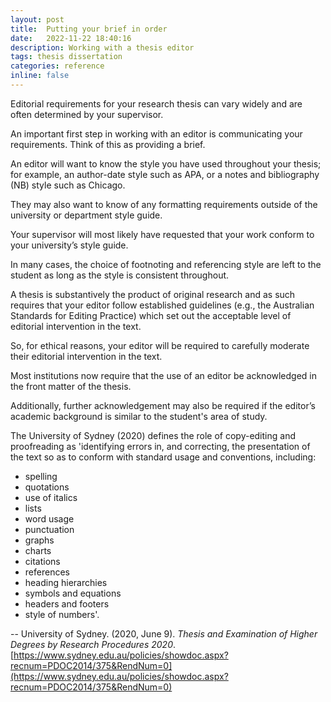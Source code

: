 ```yaml
---
layout: post
title:  Putting your brief in order
date:   2022-11-22 18:40:16
description: Working with a thesis editor
tags: thesis dissertation  
categories: reference
inline: false
---
```


Editorial requirements for your research thesis can vary widely and are often determined by your supervisor. 

An important first step in working with an editor is communicating your requirements. Think of this as providing a brief. 

An editor will want to know the style you have used throughout your thesis; for example, an author-date style such as APA, or a notes and bibliography (NB) style such as Chicago. 

They may also want to know of any formatting requirements outside of the university or department style guide. 

Your supervisor will most likely have requested that your work conform to your university’s style guide.  

In many cases, the choice of footnoting and referencing style are left to the student as long as the style is consistent throughout. 

A thesis is substantively the product of original research and as such requires that your editor follow established guidelines (e.g., the Australian Standards for Editing Practice) which set out the acceptable level of editorial intervention in the text. 

So, for ethical reasons, your editor will be required to carefully moderate their editorial intervention in the text. 

Most institutions now require that the use of an editor be acknowledged in the front matter of the thesis. 

Additionally, further acknowledgement may also be required if the editor’s academic background is similar to the student's area of study.

The University of Sydney (2020) defines the role of copy-editing and proofreading as 'identifying errors in, and correcting, the presentation of the text so as to conform with standard usage and conventions, including:

  - spelling
  - quotations
  - use of italics
  - lists
  - word usage
  - punctuation
  - graphs
  - charts
  - citations
  - references
  - heading hierarchies
  - symbols and equations
  - headers and footers
  - style of numbers'.

--
University of Sydney. (2020, June 9). *Thesis and Examination of Higher Degrees by Research Procedures 2020*. [https://www.sydney.edu.au/policies/showdoc.aspx?recnum=PDOC2014/375&RendNum=0](https://www.sydney.edu.au/policies/showdoc.aspx?recnum=PDOC2014/375&RendNum=0)

